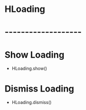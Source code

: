 # HLoading
# -------------------
# Show Loading
- HLoading.show()
# Dismiss Loading
- HLoading.dismiss()
